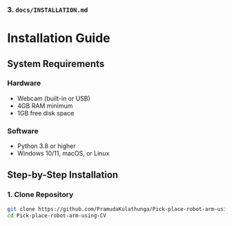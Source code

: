 
### 3. `docs/INSTALLATION.md`

# Installation Guide

## System Requirements

### Hardware
- Webcam (built-in or USB)
- 4GB RAM minimum
- 1GB free disk space

### Software
- Python 3.8 or higher
- Windows 10/11, macOS, or Linux

## Step-by-Step Installation

### 1. Clone Repository
```bash
git clone https://github.com/PramudaKulathunga/Pick-place-robot-arm-using-CV
cd Pick-place-robot-arm-using-CV
